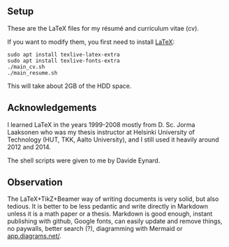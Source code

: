 ## Setup

These are the LaTeX files for my résumé and curriculum vitae (cv).

If you want to modify them, you first need to install [LaTeX](https://linuxconfig.org/how-to-install-latex-on-ubuntu-22-04-jammy-jellyfish-linux):

```console
sudo apt install texlive-latex-extra
sudo apt install texlive-fonts-extra
./main_cv.sh
./main_resume.sh
```

This will take about 2GB of the HDD space.

## Acknowledgements

I learned LaTeX in the years 1999-2008 mostly from D. Sc. Jorma Laaksonen who was my thesis instructor at Helsinki University of Technology (HUT, TKK, Aalto University), and I still used it heavily around 2012 and 2014.

The shell scripts were given to me by ‪Davide Eynard.

## Observation

The LaTeX+TikZ+Beamer way of writing documents is very solid, but also tedious. It is better to be less pedantic and write directly in Markdown unless it is a math paper or a thesis. Markdown is good enough, instant publishing with github, Google fonts, can easily update and remove things, no paywalls, better search (?), diagramming with Mermaid or [app.diagrams.net/](https://app.diagrams.net/).
